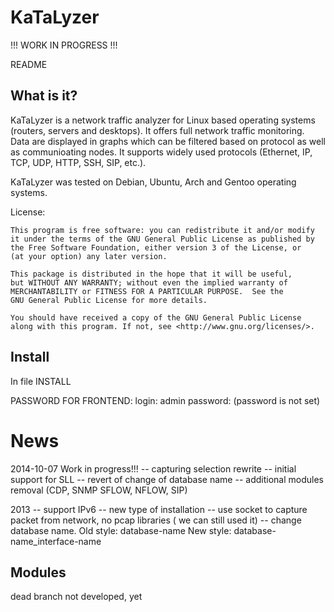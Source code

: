 KaTaLyzer
==============

!!! WORK IN PROGRESS !!!

README

What is it?
------------------
KaTaLyzer is a network traffic analyzer for Linux based operating systems (routers, servers and desktops). 
It offers full network traffic monitoring. Data are displayed in graphs which can be filtered based on protocol 
as well as communioating nodes. It supports widely used protocols (Ethernet, IP, TCP, UDP, HTTP, SSH, SIP, etc.).

KaTaLyzer was tested on Debian, Ubuntu, Arch and Gentoo operating systems.

License:

    This program is free software: you can redistribute it and/or modify
    it under the terms of the GNU General Public License as published by
    the Free Software Foundation, either version 3 of the License, or
    (at your option) any later version.

    This package is distributed in the hope that it will be useful,
    but WITHOUT ANY WARRANTY; without even the implied warranty of
    MERCHANTABILITY or FITNESS FOR A PARTICULAR PURPOSE.  See the
    GNU General Public License for more details.

    You should have received a copy of the GNU General Public License
    along with this program. If not, see <http://www.gnu.org/licenses/>.

Install
----------
In file INSTALL

PASSWORD FOR FRONTEND:
login: admin
password:
(password is not set)

News
===========
2014-10-07
Work in progress!!!
 -- capturing selection rewrite
 -- initial support for SLL
 -- revert of change of database name
 -- additional modules removal (CDP, SNMP SFLOW, NFLOW, SIP)

2013
 -- support IPv6
 -- new type of installation
 -- use socket to capture packet from network, no pcap libraries ( we can still used it)
 -- change database name.
      Old style:
	  database-name
      New style:
	  database-name_interface-name

	  
Modules
-----------------------
dead branch
not developed, yet
